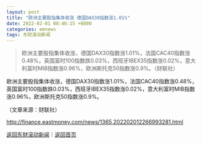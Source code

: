 ```yaml
---
layout: post
title: "欧洲主要股指集体收涨 德国DAX30指数涨1.01%"
date: 2022-02-01 00:46:15 +0800
categories: emnews
tags: 东财滚动新闻
---
```

> 欧洲主要股指集体收涨，德国DAX30指数涨1.01%，法国CAC40指数涨0.48%，英国富时100指数跌0.03%，西班牙IBEX35指数涨0.02%，意大利富时MIB指数涨0.96%，欧洲斯托克50指数涨0.9%。（财联社）

<p> 欧洲主要股指集体收涨，德国DAX30指数涨1.01%，法国CAC40指数涨0.48%，英国富时100指数跌0.03%，西班牙IBEX35指数涨0.02%，意大利富时MIB指数涨0.96%，欧洲斯托克50指数涨0.9%。</p><p class="em_media">（文章来源：财联社）</p>

<http://finance.eastmoney.com/news/1365,202202012266993281.html>

[返回东财滚动新闻](//finews.withounder.com/emnews/)｜[返回首页](//finews.withounder.com/)